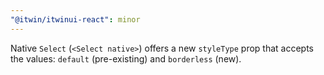 ```yaml
---
"@itwin/itwinui-react": minor
---
```


Native `Select` (`<Select native>`) offers a new `styleType` prop that accepts the values: `default` (pre-existing) and `borderless` (new).
